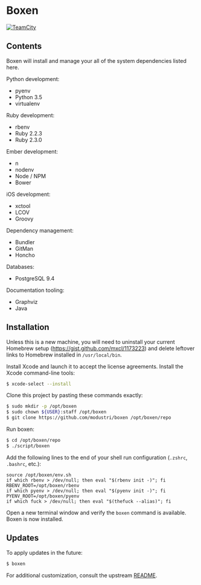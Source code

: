 # Boxen

[![TeamCity](http://crackfox.office.modustri.com:8111/app/rest/builds/buildType:%28id:Boxen_PullRequest%29/statusIcon)](http://crackfox.office.modustri.com:8111/project.html?projectId=Boxen&tab=projectOverview)

## Contents

Boxen will install and manage your all of the system dependencies listed here.

Python development:

* pyenv
* Python 3.5
* virtualenv

Ruby development:

* rbenv
* Ruby 2.2.3
* Ruby 2.3.0

Ember development:

* n
* nodenv
* Node / NPM
* Bower

iOS development:

* xctool
* LCOV
* Groovy

Dependency management:

* Bundler
* GitMan
* Honcho

Databases:

* PostgreSQL 9.4

Documentation tooling:

* Graphviz
* Java

## Installation

Unless this is a new machine, you will need to uninstall your current Homebrew setup (https://gist.github.com/mxcl/1173223) and delete leftover links to Homebrew installed in `/usr/local/bin`.

Install Xcode and launch it to accept the license agreements. Install the Xcode command-line tools:

```sh
$ xcode-select --install
```

Clone this project by pasting these commands exactly:

```sh
$ sudo mkdir -p /opt/boxen
$ sudo chown ${USER}:staff /opt/boxen
$ git clone https://github.com/modustri/boxen /opt/boxen/repo
```

Run boxen:

```sh
$ cd /opt/boxen/repo
$ ./script/boxen
```

Add the following lines to the end of your shell run configuration (`.zshrc`, `.bashrc`, etc.):

```
source /opt/boxen/env.sh
if which rbenv > /dev/null; then eval "$(rbenv init -)"; fi
RBENV_ROOT=/opt/boxen/rbenv
if which pyenv > /dev/null; then eval "$(pyenv init -)"; fi
PYENV_ROOT=/opt/boxen/pyenv
if which fuck > /dev/null; then eval "$(thefuck --alias)"; fi
```

Open a new terminal window and verify the `boxen` command is available. Boxen is now installed.

## Updates

To apply updates in the future:

```sh
$ boxen
```

For additional customization, consult the upstream [README](https://github.com/boxen/our-boxen#customizing).
